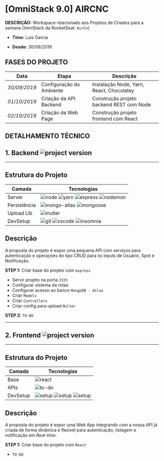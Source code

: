 # [OmniStack 9.0] AIRCNC

**DESCRIÇÃO:** Workspace relacionado aos Projetos de Criados para a semana OmniStack da RocketSeat: `AirCnC`

* **Time:** Luis Garcia

- **Desde:** 30/09/2019


## FASES DO PROJETO
Data|Etapa|Descrição
---|---|---
*30/09/2019*|Configuração do Ambiente|Instalação Node, Yarn, React, Chocolatey
*01/10/2019*|Criação da API Backend|Construção projeto backend REST com Node
*02/10/2019*|Criação da Web Page|Construção projeto frontend com React


## DETALHAMENTO TÉCNICO

## 1. Backend ![project version](https://img.shields.io/badge/version-1.0.0-brightgreen.svg)
---

## Estrutura do Projeto
Camada|Tecnologias
---|---
Server|![node](https://img.shields.io/badge/node-10.15.0-yellow.svg) ![yarn](https://img.shields.io/badge/yarn-1.19.0-yellow.svg) ![express](https://img.shields.io/badge/express-4.17.1-yellow.svg) ![nodemon](https://img.shields.io/badge/nodemon-1.19.3-yellow.svg)
Persistência | ![mongo-atlas](https://img.shields.io/badge/mongoatlas-2.0-red.svg) ![mongoose](https://img.shields.io/badge/mongoose-5.7.3-red.svg)
Upload Lib|![multer](https://img.shields.io/badge/multer-1.4.2-blue.svg)
DevSetup|![git](https://img.shields.io/badge/repository-git-green.svg) ![vscode](https://img.shields.io/badge/ide-vscode-green.svg) ![insomnia](https://img.shields.io/badge/restclient-insomnia-green.svg)

## Descrição
A proposta do projeto é expor uma pequena API com serviços para autenticação e operações do tipo CRUD para os inputs de Usuário, Spot e Notificação.

**STEP 1:** Criar base do projeto com  `express`

- Servir projeto na porta `3333`
- Configurar sistema de rotas
- Configurar acesso ao banco `MongoDB - Atlas`
- Criar `Models`
- Criar `Controllers`
- Criar config para upload `Multer`

**STEP 2:** `TO-DO`


---
## 2. Frontend ![project version](https://img.shields.io/badge/version-1.0.0-brightgreen.svg)
---

## Estrutura do Projeto

Camada|Tecnologias
---|---
Base|![react](https://img.shields.io/badge/react-x-yellow.svg)
APIs|![to-do](https://img.shields.io/badge/todo-x-blue.svg)
DevSetup|![setup](https://img.shields.io/badge/repository-git-green.svg) ![setup](https://img.shields.io/badge/ide-visualstudio-green.svg) ![setup](https://img.shields.io/badge/browser-chrome-green.svg)

## Descrição
A proposta do projeto é expor uma Web App integrando com a nossa API já criada de forma dinâmica e flexível para autenticação, listagem e notificação em *Real-time*.

**STEP 1:** Criar base do projeto com  `React`

- `TO-DO`
